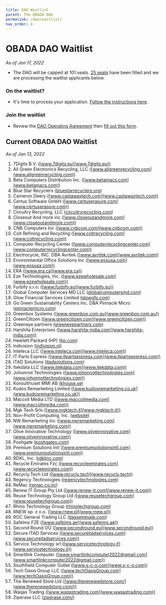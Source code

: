 ```yaml
--- 
title: DAO Waitlist
parent: The OBADA DAO
permalink: /dao/waitlist/
nav_order: 4
---
```


# OBADA DAO Waitlist
_As of Jan 17, 2022_
* The DAO will be capped at 101 seats.  [25 seats](/dao/members/) have been filled and we are processing the waitlist applicants below.

### On the waitlist?
* It's time to process your application. [Follow the instructions here](../dao/membership-application).
 
### Join the waitlist
* Review the [DAO Operating Agreement](/dao/documents/dao-operating-agreement/) then [fill out this form](https://docs.google.com/forms/d/e/1FAIpQLSdr-6CT7zsobF4J65jG_kUxmuCI3_-jGANKRbdbrv8WUzLO5g/viewform).

## Current OBADA DAO Waitlist
_As of Jan 13, 2022_
1. 7Digits B.V. ([www.7digits.eu](www.7digits.eu))
2. All Green Electronics Recycling, LLC ([www.allgreenrecycling.com](www.allgreenrecycling.com))
3. Beta Computers Distribution Inc. ([www.betamacs.com](www.betamacs.com))
4. Blue Star Recyclers ([bluestarrecyclers.org](bluestarrecyclers.org))
5. Cameron Deery ([www.castawaytech.com](www.castawaytech.com))
6. Certus Software GmbH ([www.certuserasure.com](www.certuserasure.com))
7. Circuitry Recycling, LLC ([circuitryrecycling.com](circuitryrecycling.com))
8. Closeout And more inc ([www.closeoutandmore.com](www.closeoutandmore.com))
9. CNB Computers Inc  ([www.cnbcom.com](www.cnbcom.com))
10. Colt Refining and Recycling ([www.coltrecycling.com](www.coltrecycling.com))
11. Computer Recycling Center ([www.computerrecyclingcenter.com](www.computerrecyclingcenter.com))
12. Electrocycle, INC. DBA Avritek ([www.avritek.com](www.avritek.com))
13. Environmental Office Solutions Inc ([www.eosusa.com](www.eosusa.com))
14. ERA ([www.era.ca](www.era.ca))
15. Eze Technologies, Inc. ([www.ezewholesale.com](www.ezewholesale.com))
16. Furbify s.r.o. ([www.furbify.eu](www.furbify.eu))
17. Global Computer Services MD LLC  ([globalcomputersmd.com](globalcomputersmd.com))
18. Glow Financial Services Limited ([glowgfs.com](glowgfs.com))
19. Go Green Sustainability Centers Inc. DBA Pinnacle Micro ([pinnaclemicro.com](pinnaclemicro.com))
20. Greenbox Systems  ([www.greenbox.com.au](www.greenbox.com.au))
21. GreenCitizen ([www.greencitizen.com](www.greencitizen.com))
22. Greeneye partners  ([greeneyepartners.com](greeneyepartners.com))
23. Harshita Enterprises  ([www.harshita-india.com](www.harshita-india.com))
24. Hewlett Packard (HP) ([hp.com](hp.com))
25. Indivision  ([indivision.nl](indivision.nl))
26. Inteleca LLC ([www.inteleca.com](www.inteleca.com))
27. IT Parts Express ([www.itpartsexpress.com](www.itpartsexpress.com))
28. ITAD Solutions ([itadsolutions.com](itadsolutions.com))
29. Itekdata LLC ([www.itekdata.com](www.itekdata.com))
30. Johonnot Technologies ([www.johonnottechnologies.com](www.johonnottechnologies.com))
31. Konsulthuset MMI AB ([khouse.se](khouse.se))
32. Kudos Remarketing Limited  ([www.kudosremarketing.co.uk](www.kudosremarketing.co.uk))
33. Maccoll Media LTD ([www.maccollmedia.com](www.maccollmedia.com))
34. Mgk Tech Srls ([www.mgktech.it](www.mgktech.it))
35. Non-Profit Computing, Inc. ([website](www.idealist.org/en/nonprofit/0a31242e863d4f648a6c6fdca1bba210-non-profit-computing-inc-a-nonprofit-organization-new-york))
36. NW Remarketing Inc ([www.nwremarketing.com](www.nwremarketing.com))
37. Olive Innovative Technology ([www.oliveinnovative.com](www.oliveinnovative.com))
38. Poshgate ([poshgates.com](poshgates.com))
39. Premium Solutions Intl ([www.premiumsolutionsintl.com](www.premiumsolutionsintl.com))
40. RDKL, Inc. ([rdklinc.com](rdklinc.com))
41. Recycle Emirates Fzc ([www.recycleemirates.com](www.recycleemirates.com))
42. Recycly.Tech Ltd ([www.recycly.tech](www.recycly.tech))
43. Regency Technologies ([regencytechnologies.com](regencytechnologies.com))
44. ReMac ([remac.co.in/](remac.co.in/))
45. Renew IT Group Pty Ltd ([www.renew-it.com](www.renew-it.com))
46. Reuse Technology Group Ltd ([www.reusetechgroup.com](www.reusetechgroup.com))
47. Rhino Technology Group ([rhinotechgroup.com](rhinotechgroup.com))
48. RNEW sp. z o.o. ([www.rnew.pl](www.rnew.pl))
49. ROC General Trading LLC ([itassetresale.com](itassetresale.com))
50. SafeIms FZE ([www.safeims.ae](www.safeims.ae))
51. Second Round OÜ ([www.secondround.eu](www.secondround.eu))
52. Secure ITAD Services ([www.secureitadservices.com](www.secureitadservices.com))
53. Service Technology srl ([www.servicetechnology.it](www.servicetechnology.it))
54. Smartlink Computer ([www.smartlinkcomputer2022@gmail.com](www.smartlinkcomputer2022@gmail.com))
55. Southfield Computer Outlet ([www.s-c-o.com](www.s-c-o.com))
56. Tech Oasis Group LLC ([www.techOasisGroup.com](www.techOasisGroup.com))
57. The Renewed Store Ltd ([www.therenewedstore.com/](www.therenewedstore.com/))
58. Waqas Trading  ([www.waqastrading.com](www.waqastrading.com))
59. Ziperase LLC ([ziperase.com/](ziperase.com/))
